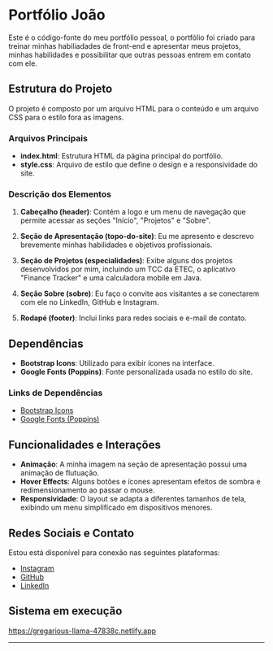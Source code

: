 # Portfólio João

Este é o código-fonte do meu portfólio pessoal, o portfólio foi criado para treinar minhas habiliadades de front-end e apresentar meus projetos, minhas habilidades e possibilitar que outras pessoas entrem em contato com ele.

## Estrutura do Projeto

O projeto é composto por um arquivo HTML para o conteúdo e um arquivo CSS para o estilo fora as imagens.

### Arquivos Principais

- **index.html**: Estrutura HTML da página principal do portfólio.
- **style.css**: Arquivo de estilo que define o design e a responsividade do site.

### Descrição dos Elementos

1. **Cabeçalho (header)**: Contém a logo e um menu de navegação que permite acessar as seções "Início", "Projetos" e "Sobre".

2. **Seção de Apresentação (topo-do-site)**: Eu me apresento e descrevo brevemente minhas habilidades e objetivos profissionais.

3. **Seção de Projetos (especialidades)**: Exibe alguns dos projetos desenvolvidos por mim, incluindo um TCC da ETEC, o aplicativo "Finance Tracker" e uma calculadora mobile em Java.

4. **Seção Sobre (sobre)**: Eu faço o convite aos visitantes a se conectarem com ele no LinkedIn, GitHub e Instagram.

5. **Rodapé (footer)**: Inclui links para redes sociais e e-mail de contato.

## Dependências

- **Bootstrap Icons**: Utilizado para exibir ícones na interface.
- **Google Fonts (Poppins)**: Fonte personalizada usada no estilo do site.

### Links de Dependências

- [Bootstrap Icons](https://cdn.jsdelivr.net/npm/bootstrap-icons@1.11.2/font/bootstrap-icons.min.css)
- [Google Fonts (Poppins)](https://fonts.googleapis.com/css2?family=Poppins:wght@100;200;300;400;500;600;700;800;900&display=swap)

## Funcionalidades e Interações

- **Animação**: A minha imagem na seção de apresentação possui uma animação de flutuação.
- **Hover Effects**: Alguns botões e ícones apresentam efeitos de sombra e redimensionamento ao passar o mouse.
- **Responsividade**: O layout se adapta a diferentes tamanhos de tela, exibindo um menu simplificado em dispositivos menores.

## Redes Sociais e Contato

Estou está disponível para conexão nas seguintes plataformas:

- [Instagram](https://www.instagram.com/jao_ambrosio)
- [GitHub](https://github.com/JoaomBRosio)
- [LinkedIn](https://linkedin.com/in/joão-goldoni-ambrosio-444466211)

## Sistema em execução

https://gregarious-llama-47838c.netlify.app

---

